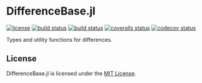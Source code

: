 # DifferenceBase.jl

[![license](https://img.shields.io/badge/license-MIT-blue.svg)](https://github.com/laschuet/DifferenceBase.jl/blob/master/LICENSE.txt)
[![build status](https://travis-ci.org/laschuet/DifferenceBase.jl.svg?branch=master)](https://travis-ci.org/laschuet/DifferenceBase.jl)
[![build status](https://ci.appveyor.com/api/projects/status/55xq6i3cjdr3qe5i/branch/master?svg=true)](https://ci.appveyor.com/project/laschuet/differencebase-jl/branch/master)
[![coveralls status](https://coveralls.io/repos/github/laschuet/DifferenceBase.jl/badge.svg?branch=master)](https://coveralls.io/github/laschuet/DifferenceBase.jl?branch=master)
[![codecov status](https://codecov.io/gh/laschuet/DifferenceBase.jl/branch/master/graph/badge.svg)](https://codecov.io/gh/laschuet/DifferenceBase.jl)

Types and utility functions for differences.

## License

DifferenceBase.jl is licensed under the [MIT License](./LICENSE.txt).

